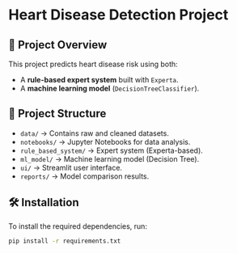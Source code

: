 # Heart Disease Detection Project

## 📌 Project Overview
This project predicts heart disease risk using both:
- A **rule-based expert system** built with `Experta`.
- A **machine learning model** (`DecisionTreeClassifier`).

## 📂 Project Structure
- `data/` → Contains raw and cleaned datasets.
- `notebooks/` → Jupyter Notebooks for data analysis.
- `rule_based_system/` → Expert system (Experta-based).
- `ml_model/` → Machine learning model (Decision Tree).
- `ui/` → Streamlit user interface.
- `reports/` → Model comparison results.

## 🛠️ Installation
To install the required dependencies, run:
```bash
pip install -r requirements.txt
